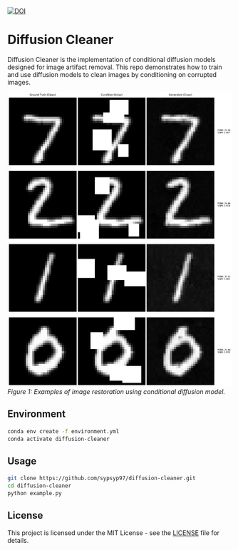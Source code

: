 [![DOI](https://zenodo.org/badge/884008167.svg)](https://doi.org/10.5281/zenodo.14047997)
# Diffusion Cleaner

Diffusion Cleaner is the implementation of conditional diffusion models designed for image artifact removal. This repo demonstrates how to train and use diffusion models to clean images by conditioning on corrupted images.

![Results](restoration_results_4samples.png)
*Figure 1: Examples of image restoration using conditional diffusion model.*

## Environment

```bash
conda env create -f environment.yml
conda activate diffusion-cleaner
```

## Usage

```bash
git clone https://github.com/sypsyp97/diffusion-cleaner.git
cd diffusion-cleaner
python example.py
```

## License

This project is licensed under the MIT License - see the [LICENSE](LICENSE) file for details.
